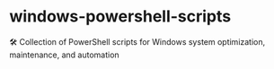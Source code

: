 # windows-powershell-scripts
🛠️ Collection of PowerShell scripts for Windows system optimization, maintenance, and automation
